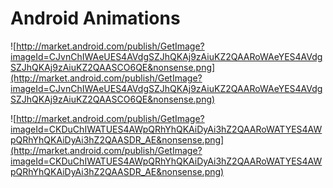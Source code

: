 # Android Animations #

![http://market.android.com/publish/GetImage?imageId=CJvnChIWAeUES4AVdgSZJhQKAj9zAiuKZ2QAARoWAeYES4AVdgSZJhQKAj9zAiuKZ2QAASCO6QE&nonsense.png](http://market.android.com/publish/GetImage?imageId=CJvnChIWAeUES4AVdgSZJhQKAj9zAiuKZ2QAARoWAeYES4AVdgSZJhQKAj9zAiuKZ2QAASCO6QE&nonsense.png)

![http://market.android.com/publish/GetImage?imageId=CKDuChIWATUES4AWpQRhYhQKAiDyAi3hZ2QAARoWATYES4AWpQRhYhQKAiDyAi3hZ2QAASDR_AE&nonsense.png](http://market.android.com/publish/GetImage?imageId=CKDuChIWATUES4AWpQRhYhQKAiDyAi3hZ2QAARoWATYES4AWpQRhYhQKAiDyAi3hZ2QAASDR_AE&nonsense.png)